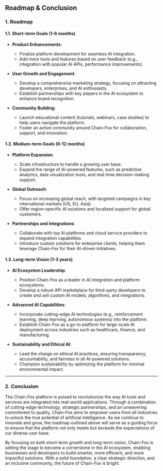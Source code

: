 
## **Roadmap & Conclusion**

### **1. Roadmap**

#### **1.1. Short-term Goals (1-6 months)**

* **Product Enhancements**:

    * Finalize platform development for seamless AI integration.
    * Add more tools and features based on user feedback (e.g., integration with popular AI APIs, performance improvements).
* **User Growth and Engagement**:

    * Develop a comprehensive marketing strategy, focusing on attracting developers, enterprises, and AI enthusiasts.
    * Establish partnerships with key players in the AI ecosystem to enhance brand recognition.
* **Community Building**:

    * Launch educational content (tutorials, webinars, case studies) to help users navigate the platform.
    * Foster an active community around Chain-Fox for collaboration, support, and innovation.

#### **1.2. Medium-term Goals (6-12 months)**

* **Platform Expansion**:

    * Scale infrastructure to handle a growing user base.
    * Expand the range of AI-powered features, such as predictive analytics, data visualization tools, and real-time decision-making support.
* **Global Outreach**:

    * Focus on increasing global reach, with targeted campaigns in key international markets (US, EU, Asia).
    * Offer region-specific AI solutions and localized support for global customers.
* **Partnerships and Integrations**:

    * Collaborate with top AI platforms and cloud service providers to expand integration capabilities.
    * Introduce custom solutions for enterprise clients, helping them leverage Chain-Fox for their AI-driven initiatives.

#### **1.3. Long-term Vision (1-3 years)**

* **AI Ecosystem Leadership**:

    * Position Chain-Fox as a leader in AI integration and platform ecosystems.
    * Develop a robust API marketplace for third-party developers to create and sell custom AI models, algorithms, and integrations.
* **Advanced AI Capabilities**:

    * Incorporate cutting-edge AI technologies (e.g., reinforcement learning, deep learning, autonomous systems) into the platform.
    * Establish Chain-Fox as a go-to platform for large-scale AI deployment across industries such as healthcare, finance, and manufacturing.
* **Sustainability and Ethical AI**:

    * Lead the charge on ethical AI practices, ensuring transparency, accountability, and fairness in all AI-powered solutions.
    * Champion sustainability by optimizing the platform for minimal environmental impact.

---

### **2. Conclusion**

The Chain-Fox platform is poised to revolutionize the way AI tools and services are integrated into real-world applications. Through a combination of cutting-edge technology, strategic partnerships, and an unwavering commitment to quality, Chain-Fox aims to empower users from all industries to unlock the true potential of artificial intelligence. As we continue to innovate and grow, the roadmap outlined above will serve as a guiding force to ensure that the platform not only meets but exceeds the expectations of our diverse user base.

By focusing on both short-term growth and long-term vision, Chain-Fox is setting the stage to become a cornerstone in the AI ecosystem, enabling businesses and developers to build smarter, more efficient, and more impactful solutions. With a solid foundation, a clear strategic direction, and an inclusive community, the future of Chain-Fox is bright.
